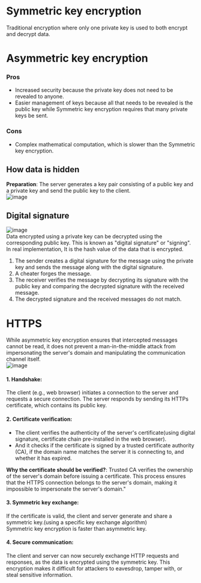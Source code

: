 # Symmetric key encryption
Traditional encryption where only one private key is used to both encrypt and decrypt data.

# Asymmetric key encryption
### Pros
- Increased security because the private key does not need to be revealed to anyone.
- Easier management of keys because all that needs to be revealed is the public key while Symmetric key encryption requires that many private keys be sent.
### Cons
- Complex mathematical computation, which is slower than the Symmetric key encryption.
## How data is hidden
**Preparation**: The server generates a key pair consisting of a public key and a private key and send the public key to the client.<br>
![image](https://user-images.githubusercontent.com/67142421/222992037-5f45d95f-5a57-4a36-af02-6b1850d03899.png)

## Digital signature
![image](https://github.com/vacu9708/Fundamental-knowledge/assets/67142421/6de94ece-9792-4820-85a3-740ba922916e)<br>
Data encrypted using a private key can be decrypted using the corresponding public key. This is known as "digital signature" or "signing".<br>
In real implementation, It is the hash value of the data that is encrypted.
1. The sender creates a digital signature for the message using the private key and sends the message along with the digital signature.
2. A cheater forges the message.
3. The receiver verifies the message by decrypting its signature with the public key and comparing the decrypted signature with the received message.
4. The decrypted signature and the received messages do not match.

# HTTPS
While asymmetric key encryption ensures that intercepted messages cannot be read, it does not prevent a man-in-the-middle attack from impersonating the server's domain and manipulating the communication channel itself.<br>
![image](https://github.com/vacu9708/Fundamental-knowledge/assets/67142421/2801946a-5c97-45ca-a9fd-d7d8d3219369)<br>
#### 1. Handshake:
The client (e.g., web browser) initiates a connection to the server and requests a secure connection. The server responds by sending its HTTPs certificate, which contains its public key.
#### 2. Certificate verification:
- The client verifies the authenticity of the server's certificate(using digital signature, certificate chain pre-installed in the web browser).
- And it checks if the certificate is signed by a trusted certificate authority (CA), if the domain name matches the server it is connecting to, and whether it has expired.

**Why the certificate should be verified?**: Trusted CA verifies the ownership of the server's domain before issuing a certificate. This process ensures that the HTTPS connection belongs to the server's domain, making it impossible to impersonate the server's domain."
#### 3. Symmetric key exchange:
If the certificate is valid, the client and server generate and share a symmetric key.(using a specific key exchange algorithm)<br>
Symmetric key encryption is faster than asymmetric key.
#### 4. Secure communication:
The client and server can now securely exchange HTTP requests and responses, as the data is encrypted using the symmetric key. This encryption makes it difficult for attackers to eavesdrop, tamper with, or steal sensitive information.
